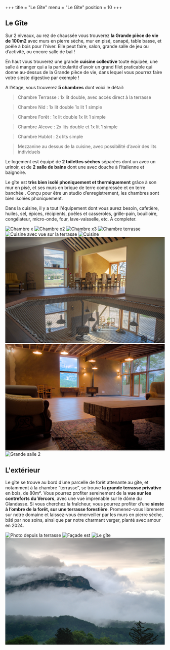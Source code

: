 +++
title = "Le Gîte"
menu = "Le Gîte"
position = 10 
+++

## Le Gîte ##

Sur 2 niveaux, au rez de chaussée vous trouverez **la Grande pièce de vie de 100m2** avec murs en pierre sèche, mur en pisé, canapé, table basse, et poêle à bois pour l'hiver. Elle peut faire, salon, grande salle de jeu ou d’activité, ou encore salle de bal !

En haut vous trouverez une grande **cuisine collective** toute équipée, une salle à manger qui a la particularité d'avoir un grand filet praticable qui donne au-dessus de la Grande pièce de vie, dans lequel vous pourrez faire votre sieste digestive par exemple !

A l’étage, vous trouverez **5 chambres** dont voici le détail:
>Chambre Terrasse : 1x lit double, avec accès direct à la terrasse

>Chambre Nid : 1x lit double 1x lit 1 simple

>Chambre Forêt : 1x lit double 1x lit 1 simple

>Chambre Alcove : 2x lits double et 1x lit 1 simple

>Chambre Hublot  : 2x lits simple

>Mezzanine au dessus de la cuisine, avec possibilité d’avoir des lits individuels

Le logement est équipé de **2 toilettes sèches** séparées dont un avec un urinoir, et de **2 salle de bains** dont une avec douche à l'italienne et baignoire.

Le gîte est **très bien isolé phoniquement et thermiquement** grâce à son mur en pisé, et ses murs en brique de terre compressée et en terre banchée . Conçu pour être un studio d’enregistrement, les chambres sont bien isolées phoniquement.

Dans la cuisine, il y a tout l'équipement dont vous aurez besoin, cafetière, huiles, sel, épices, récipients, poêles et casseroles, grille-pain, bouilloire, congélateur,  micro-onde, four, lave-vaisselle, etc. A completer.

![Chambre x](chambres0009.jpg)
![Chambre x2](chambres0010.jpg)
![Chambre x3](chambres0011.jpg)
![Chambre terrasse](chambres-terrasse.jpg)
![Cuisine avec vue sur la terrasse](Cuisine-terrasse.jpg)
![Cuisine](Cusine.jpg)
![Le filet entre la salle à manger et la Grande salle](Filet.jpg)
![Grande salle](Grand-salle5.jpg)
![Grande salle 2](Grand-salle.jpg)

## L'extérieur ##

Le gîte se trouve au bord d’une parcelle de forêt attenante au gîte, et notamment à la chambre “terrasse”, se trouve **la grande terrasse privative** en bois, de 80m². Vous pourrez profiter sereinement de la **vue sur les contreforts du Vercors**, avec une vue imprenable sur le dôme du Glandasse. Si vous cherchez la fraîcheur, vous pourrez profiter d’une **sieste à l’ombre de la forêt, sur une terrasse forestière**. Promenez-vous librement sur notre domaine et laissez-vous émerveiller par les murs en pierre sèche, bâti par nos soins, ainsi que par notre charmant verger, planté avec amour en 2024.

![Photo depuis la terrasse](ext-011.jpg)
![Façade est](facade.jpg)
![Le gîte](IMGP8513.jpg)
![Vue depuis le studio](vue-depuis-le-studiocmp.jpg)